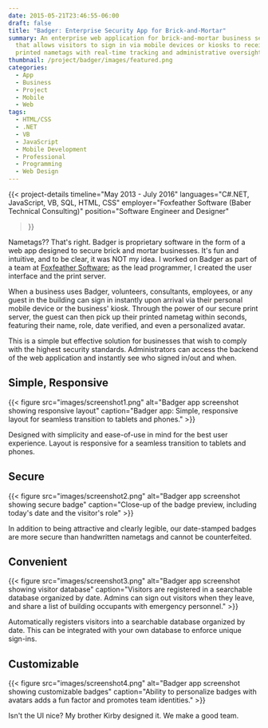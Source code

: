 ```yaml
---
date: 2015-05-21T23:46:55-06:00
draft: false
title: "Badger: Enterprise Security App for Brick-and-Mortar"
summary: An enterprise web application for brick-and-mortar business security
  that allows visitors to sign in via mobile devices or kiosks to receive
  printed nametags with real-time tracking and administrative oversight.
thumbnail: /project/badger/images/featured.png
categories:
  - App
  - Business
  - Project
  - Mobile
  - Web
tags:
  - HTML/CSS
  - .NET
  - VB
  - JavaScript
  - Mobile Development
  - Professional
  - Programming
  - Web Design
---
```

{{< project-details
  timeline="May 2013 - July 2016"
  languages="C#.NET, JavaScript, VB, SQL, HTML, CSS"
  employer="Foxfeather Software (Baber Technical Consulting)"
  position="Software Engineer and Designer"
>}}

Nametags?? That's right. Badger is proprietary software in the form of a web app designed to secure brick and mortar businesses. It's fun and intuitive, and to be clear, it was NOT my idea. I worked on Badger as part of a team at [Foxfeather Software](http://www.foxfeathersoftware.com/); as the lead programmer, I created the user interface and the print server.

When a business uses Badger, volunteers, consultants, employees, or any guest in the building can sign in instantly upon arrival via their personal mobile device or the business' kiosk. Through the power of our secure print server, the guest can then pick up their printed nametag within seconds, featuring their name, role, date verified, and even a personalized avatar.

This is a simple but effective solution for businesses that wish to comply with the highest security standards. Administrators can access the backend of the web application and instantly see who signed in/out and when.

## Simple, Responsive

{{< figure src="images/screenshot1.png" alt="Badger app screenshot showing responsive layout" caption="Badger app: Simple, responsive layout for seamless transition to tablets and phones." >}}

Designed with simplicity and ease-of-use in mind for the best user experience. Layout is responsive for a seamless transition to tablets and phones.

## Secure

{{< figure src="images/screenshot2.png" alt="Badger app screenshot showing secure badge" caption="Close-up of the badge preview, including today's date and the visitor's role" >}}

In addition to being attractive and clearly legible, our date-stamped badges are more secure than handwritten nametags and cannot be counterfeited.

## Convenient

{{< figure src="images/screenshot3.png" alt="Badger app screenshot showing visitor database" caption="Visitors are registered in a searchable database organized by date. Admins can sign out visitors when they leave, and share a list of building occupants with emergency personnel." >}}

Automatically registers visitors into a searchable database organized by date. This can be integrated with your own database to enforce unique sign-ins.

## Customizable

{{< figure src="images/screenshot4.png" alt="Badger app screenshot showing customizable badges" caption="Ability to personalize badges with avatars adds a fun factor and promotes team identities." >}}

Isn't the UI nice? My brother Kirby designed it. We make a good team.
